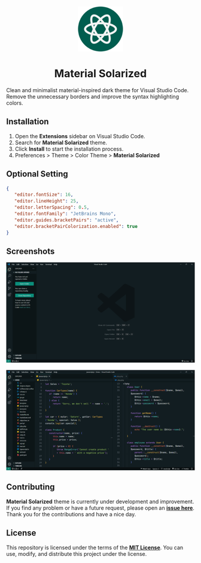 <p align="center">
    <img src="./assets/logo.png" width="120" height="120">
    <h1 align="center">Material Solarized</h1>
</p>

Clean and minimalist material-inspired dark theme for Visual Studio Code.
Remove the unnecessary borders and improve the syntax highlighting colors.

## Installation

1. Open the **Extensions** sidebar on Visual Studio Code.
2. Search for **Material Solarized** theme.
3. Click **Install** to start the installation process.
4. Preferences > Theme > Color Theme > **Material Solarized**

## Optional Setting

```json
{
   "editor.fontSize": 16,
   "editor.lineHeight": 25,
   "editor.letterSpacing": 0.5,
   "editor.fontFamily": "JetBrains Mono",
   "editor.guides.bracketPairs": "active",
   "editor.bracketPairColorization.enabled": true
}
```

## Screenshots

![Material Solarized Theme](./assets/screenshot-1.png)<br><br>
![Material Solarized Theme](./assets/screenshot-2.png)

## Contributing

**Material Solarized** theme is currently under development and improvement.
If you find any problem or have a future request, please open an
[**issue here**](https://github.com/syahrizaldev/material-solarized/issues).
Thank you for the contributions and have a nice day.

## License

This repository is licensed under the terms of the [**MIT License**](./license).
You can use, modify, and distribute this project under the license.
